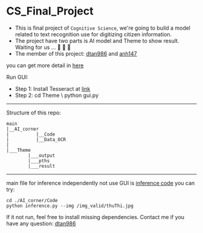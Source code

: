 # CS_Final_Project
* This is final project of `Cognitive Science`, we're going to build a model related to text recognition use for digitizing citizen information. 
* The project have two parts is AI model and Theme to show result. Waiting for us ... :rocket: :rocket: :rocket:
* The member of this project: [dtan986](https://www.linkedin.com/in/tan-duong-622189225/) and [anh147](https://www.linkedin.com/in/anh147/)

you can get more detail in [here](./AI_corner/Code)

Run GUI:
* Step 1: Install Tesseract at [link](https://github.com/UB-Mannheim/tesseract/wiki)
* Step 2: 
cd Theme  \\ python gui.py

---
Structure of this repo:
```
main
|__AI_corner
|          |__Code
|          |__Data_OCR
|
|___Theme
        |___output
        |___pths
        |___result
```
---
main file for inference independently not use GUI is [inference code](./AI_corner/Code/inference.py)
you can try:
```
cd ./AI_corner/Code
python inference.py --img /img_valid/thuThi.jpg
```
If it not run, feel free to install missing dependencies. Contact me if you have any question: [dtan986](duongtanrb@gmai.com)

